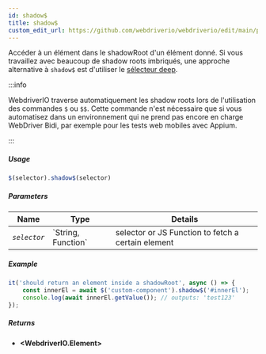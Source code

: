 ```yaml
---
id: shadow$
title: shadow$
custom_edit_url: https://github.com/webdriverio/webdriverio/edit/main/packages/webdriverio/src/commands/element/shadow$.ts
---
```


Accéder à un élément dans le shadowRoot d'un élément donné. Si vous travaillez
avec beaucoup de shadow roots imbriqués, une approche alternative à `shadow$` est
d'utiliser le [sélecteur deep](https://webdriver.io/docs/selectors#deep-selectors).

:::info

WebdriverIO traverse automatiquement les shadow roots lors de l'utilisation des commandes `$` ou `$$`.
Cette commande n'est nécessaire que si vous automatisez dans un environnement qui ne
prend pas encore en charge WebDriver Bidi, par exemple pour les tests web mobiles avec Appium.

:::

##### Usage

```js
$(selector).shadow$(selector)
```

##### Parameters

<table>
  <thead>
    <tr>
      <th>Name</th><th>Type</th><th>Details</th>
    </tr>
  </thead>
  <tbody>
    <tr>
      <td><code><var>selector</var></code></td>
      <td>`String, Function`</td>
      <td>selector or JS Function to fetch a certain element</td>
    </tr>
  </tbody>
</table>

##### Example

```js title="shadow$$.js"
it('should return an element inside a shadowRoot', async () => {
    const innerEl = await $('custom-component').shadow$('#innerEl');
    console.log(await innerEl.getValue()); // outputs: 'test123'
});
```

##### Returns

- **&lt;WebdriverIO.Element&gt;**
    